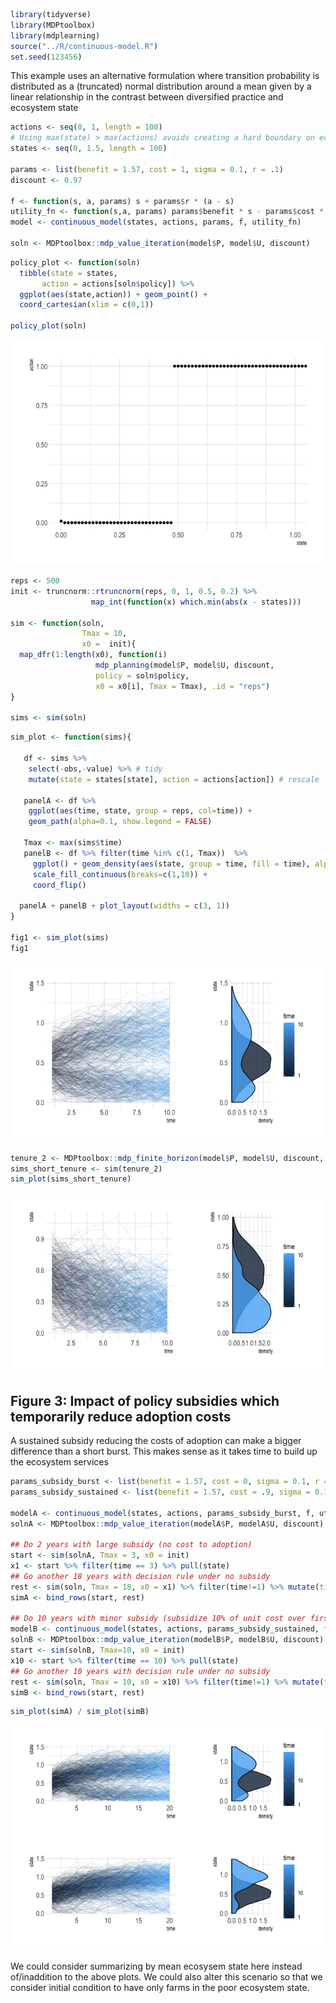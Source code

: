 
``` r
library(tidyverse)
library(MDPtoolbox)
library(mdplearning)
source("../R/continuous-model.R")
set.seed(123456)
```

This example uses an alternative formulation where transition
probability is distributed as a (truncated) normal distribution around a
mean given by a linear relationship in the contrast between diversified
practice and ecosystem state

``` r
actions <- seq(0, 1, length = 100)
# Using max(state) > max(actions) avoids creating a hard boundary on ecosystem state
states <- seq(0, 1.5, length = 100) 

params <- list(benefit = 1.57, cost = 1, sigma = 0.1, r = .1)
discount <- 0.97

f <- function(s, a, params) s + params$r * (a - s)
utility_fn <- function(s,a, params) params$benefit * s - params$cost * a
model <- continuous_model(states, actions, params, f, utility_fn)

soln <- MDPtoolbox::mdp_value_iteration(model$P, model$U, discount)
```

``` r
policy_plot <- function(soln)
  tibble(state = states,
       action = actions[soln$policy]) %>%
  ggplot(aes(state,action)) + geom_point() +
  coord_cartesian(xlim = c(0,1))

policy_plot(soln)
```

![](continuous-model_files/figure-gfm/unnamed-chunk-2-1.png)<!-- -->

``` r
reps <- 500
init <- truncnorm::rtruncnorm(reps, 0, 1, 0.5, 0.2) %>% 
                  map_int(function(x) which.min(abs(x - states)))

sim <- function(soln, 
                Tmax = 10,
                x0 =  init){
  map_dfr(1:length(x0), function(i)
                   mdp_planning(model$P, model$U, discount, 
                   policy = soln$policy,
                   x0 = x0[i], Tmax = Tmax), .id = "reps")
}

sims <- sim(soln)
```

``` r
sim_plot <- function(sims){
  
   df <- sims %>% 
    select(-obs,-value) %>% # tidy
    mutate(state = states[state], action = actions[action]) # rescale
  
   panelA <- df %>% 
    ggplot(aes(time, state, group = reps, col=time)) + 
    geom_path(alpha=0.1, show.legend = FALSE)
   
   Tmax <- max(sims$time)
   panelB <- df %>% filter(time %in% c(1, Tmax))  %>%
     ggplot() + geom_density(aes(state, group = time, fill = time), alpha=0.8) + 
     scale_fill_continuous(breaks=c(1,10)) +
     coord_flip()
   
  panelA + panelB + plot_layout(widths = c(3, 1))
}

fig1 <- sim_plot(sims)
fig1
```

![](continuous-model_files/figure-gfm/unnamed-chunk-4-1.png)<!-- -->

``` r
tenure_2 <- MDPtoolbox::mdp_finite_horizon(model$P, model$U, discount, N = 2)
sims_short_tenure <- sim(tenure_2)
sim_plot(sims_short_tenure) 
```

![](continuous-model_files/figure-gfm/unnamed-chunk-5-1.png)<!-- -->

## Figure 3: Impact of policy subsidies which temporarily reduce adoption costs

A sustained subsidy reducing the costs of adoption can make a bigger
difference than a short burst. This makes sense as it takes time to
build up the ecosystem
services

``` r
params_subsidy_burst <- list(benefit = 1.57, cost = 0, sigma = 0.1, r = .1)
params_subsidy_sustained <- list(benefit = 1.57, cost = .9, sigma = 0.1, r = .1)

modelA <- continuous_model(states, actions, params_subsidy_burst, f, utility_fn)
solnA <- MDPtoolbox::mdp_value_iteration(modelA$P, modelA$U, discount)
  
## Do 2 years with large subsidy (no cost to adoption)
start <- sim(solnA, Tmax = 3, x0 = init)
x1 <- start %>% filter(time == 3) %>% pull(state)
## Go another 18 years with decision rule under no subsidy
rest <- sim(soln, Tmax = 18, x0 = x1) %>% filter(time!=1) %>% mutate(time = time+2)
simA <- bind_rows(start, rest)

## Do 10 years with minor subsidy (subsidize 10% of unit cost over first 10 years)
modelB <- continuous_model(states, actions, params_subsidy_sustained, f, utility_fn)
solnB <- MDPtoolbox::mdp_value_iteration(modelB$P, modelB$U, discount)
start <- sim(solnB, Tmax=10, x0 = init)  
x10 <- start %>% filter(time == 10) %>% pull(state)
## Go another 10 years with decision rule under no subsidy
rest <- sim(soln, Tmax = 10, x0 = x10) %>% filter(time!=1) %>% mutate(time = time+10)
simB <- bind_rows(start, rest)
```

``` r
sim_plot(simA) / sim_plot(simB)
```

![](continuous-model_files/figure-gfm/unnamed-chunk-7-1.png)<!-- -->

We could consider summarizing by mean ecosysem state here instead
of/inaddition to the above plots. We could also alter this scenario so
that we consider initial condition to have only farms in the poor
ecosystem state.
